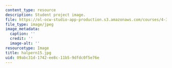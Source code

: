 ```yaml
---
content_type: resource
description: Student project image.
file: https://ol-ocw-studio-app-production.s3.amazonaws.com/courses/4-341-introduction-to-photography-fall-2002/09abc31d1742ee8c11b59dfdc0f5e76e_halpern15.jpg
file_type: image/jpeg
image_metadata:
  caption: ''
  credit: ''
  image-alt: ''
resourcetype: Image
title: halpern15.jpg
uid: 09abc31d-1742-ee8c-11b5-9dfdc0f5e76e
---
```

